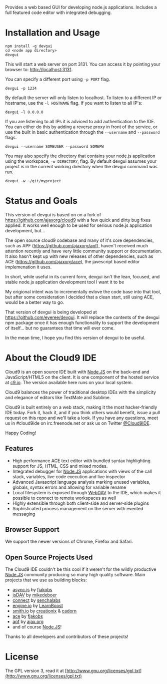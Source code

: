 Provides a web based GUI for developing node.js applications. Includes a full 
featured code editor with integrated debugging.

# Installation and Usage

    npm install -g devgui
    cd <node app directory>
    devgui
    
This will start a web server on port 3131. You can access it by
pointing your browser to: [http://localhost:3131](http://localhost:3131). 

You can specify a different port using `-p PORT` flag.

    devgui -p 1234

By default the server will only listen to localhost.
To listen to a different IP or hostname, use the `-l HOSTNAME` flag.
If you want to listen to all IP's:

    devgui -l 0.0.0.0

If you are listening to all IPs it is adviced to add authentication to the IDE.
You can either do this by adding a reverse proxy in front of the service,
or use the built in basic authentication through the `--username` and `--password` flags.

    devgui --username SOMEUSER --password SOMEPW

You may also specify the directory that contains your node.js application using the workspace,
`-w DIRECTORY`, flag. By default devgui assumes your project is in the current working
directory when the devgui command was run.

    devgui -w ~/git/myproject

# Status and Goals

This version of devgui is based on on a fork of https://github.com/ajaxorg/cloud9
with a few quick and dirty bug fixes applied. It works well enough to be used
for serious node.js application development, but...

The open source cloud9 codebase and many of it's core dependencies, such
as APF (https://github.com/ajaxorg/apf), haven't received much attention 
recently and have very little community support or documentation. It also hasn't
kept up with new releases of other dependencies, such as ACE (https://github.com/ajaxorg/ace),
the javescript based editor implemenation it uses.

In short, while useful in its current form, devgui isn't the lean, focused,
and stable node.js application development tool I want it to be

My origional intent was to incrementally evlove the code base into that tool,
but after some consideration I decided that a clean start, still using ACE, 
would be a better way to go.

That version of devgui is being developed at https://github.com/eyeree/devgui.
It will replace the contents of the devgui npm package once it has enough 
functionality to support the development of itself... but no guarantees that
time will ever come.

In the mean time, I hope you find this version of devgui to be useful.


# About the Cloud9 IDE

Cloud9 is an open source IDE built with [Node.JS] on the back-end and JavaScript/HTML5 on the client. 
It is one component of the hosted service at [c9.io](http://c9.io). The version available here runs on 
your local system.

Cloud9 balances the power of traditional desktop IDEs with the simplicity and elegance of editors
like TextMate and Sublime.

Cloud9 is built entirely on a web stack, making it the most hacker-friendly IDE today.
Fork it, hack it, and if you think others would benefit, issue a pull request on this repo
and we'll take a look. If you have any questions, meet us in #cloud9ide on irc.freenode.net
or ask us on Twitter [@Cloud9IDE](http://twitter.com/#!/Cloud9IDE).

Happy Coding!

## Features

  * High performance ACE text editor with bundled syntax highlighting support for JS, HTML, CSS and mixed modes.
  * Integrated debugger for [Node.JS] applications with views of the call stack, variables, live code execution and live inspector
  * Advanced Javascript language analysis marking unused variables, globals, syntax errors and allowing for variable rename
  * Local filesystem is exposed through [WebDAV](http://en.wikipedia.org/wiki/WebDAV) to the IDE, which makes it possible to connect to remote workspaces as well
  * Highly extensible through both client-side and server-side plugins
  * Sophisticated process management on the server with evented messaging

## Browser Support

We support the newer versions of Chrome, Firefox and Safari.

## Open Source Projects Used

The Cloud9 IDE couldn't be this cool if it weren't for the wildly productive
[Node.JS] community producing so many high quality software.
Main projects that we use as building blocks:

  * [async.js] by [fjakobs]
  * [jsDAV] by [mikedeboer]
  * [connect] by [senchalabs](http://github.com/senchalabs)
  * [engine.io] by [LearnBoost](http://github.com/LearnBoost)
  * [smith.io](http://github.com/c9/smith.io) by [creationix](http://github.com/creationix) & [cadorn](http://github.com/cadorn)
  * [ace](http://github.com/ajaxorg/ace) by [fjakobs]
  * [apf](http://www.ajax.org) by [ajax.org]
  * and of course [Node.JS]!

Thanks to all developers and contributors of these projects!

[fjakobs]: http://github.com/fjakobs
[javruben]: http://github.com/javruben
[mikedeboer]: http://github.com/mikedeboer
[ajax.org]: http://www.ajax.org/
[async.js]: http://github.com/fjakobs/async.js
[jsDAV]: http://github.com/mikedeboer/jsdav
[connect]: http://github.com/senchalabs/connect
[engine.io]: http://github.com/LearnBoost/engine.io
[requireJS]: http://requirejs.org/
[Node.JS]: http://nodejs.org/

# License

The GPL version 3, read it at [http://www.gnu.org/licenses/gpl.txt](http://www.gnu.org/licenses/gpl.txt)


